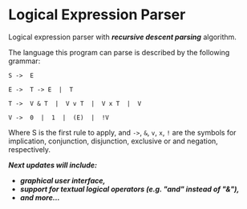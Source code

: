 # Logical Expression Parser
Logical expression parser with ___recursive descent parsing___ algorithm.

The language this program can parse is described by the following grammar:

`S ->  E`

`E ->  T -> E  |  T`

`T ->  V & T  |  V v T  |  V x T  |  V`

`V ->  0  |  1  |  (E)  |  !V`

Where S is the first rule to apply, and `->`, `&`, `v`, `x`, `!` are the symbols for implication, conjunction, disjunction, exclusive or and negation, respectively.

___Next updates will include:___
- ___graphical user interface,___
- ___support for textual logical operators (e.g. "and" instead of "&"),___
- ___and more...___
